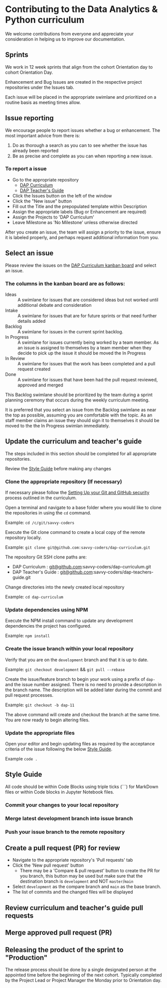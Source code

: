 # Contributing to the Data Analytics & Python curriculum

We welcome contributions from everyone and appreciate your consideration in helping us to improve our documentation.  

## Sprints

We work in 12 week sprints that align from the cohort Orientation day to cohort Orientation Day.

Enhancement and Bug Issues are created in the respective project repositories under the Issues tab.

Each issue will be placed in the appropriate swimlane and prioritized on a routine basis as meeting times allow.

## Issue reporting

We encourage people to report issues whether a bug or enhancement. The most important advice from there is:

1. Do as thorough a search as you can to see whether the issue has already been reported
1. Be as precise and complete as you can when reporting a new issue.

### To report a issue

- Go to the appropriate repository
  - [DAP Curriculum](https://github.com/savvy-coders/dap-curriculum)
  - [DAP Teacher's Guide](https://github.com/savvy-coders/dap-teachers-guide)
- Click the Issues button on the left of the window
- Click the "New issue" button
- Fill out the Title and the prepopulated template within Description
- Assign the appropriate labels (Bug or Enhancement are required)
- Assign the Projects to 'DAP Curriculum'
- Leave Milestone as 'No Milestone' unless otherwise directed

After you create an issue, the team will assign a priority to the issue, ensure it is labeled properly, and perhaps request additional information from you.

## Select an issue

Please review the issues on the [DAP Curriculum kanban board](https://github.com/orgs/savvy-coders/projects/3) and select an issue.

### The columns in the kanban board are as follows:
<dl>
  <dt>Ideas</dt>
  <dd>A swimlane for issues that are considered ideas but not worked until additional debate and consideration</dd>
  <dt>Intake</dt>
  <dd>A swimlane for issues that are for future sprints or that need further details added</dd>
  <dt>Backlog</dt>
  <dd>A swimlane for issues in the current sprint backlog.</dd>
  <dt>In Progress</dt>
  <dd>A swimlane for issues currently being worked by a team member.  As an issue is assigned to themselves by a team member when they decide to pick up the issue it should be moved the In Progress</dd>
  <dt>In Review</dt>
  <dd>A swimlane for issues that the work has been completed and a pull request created</dd>
  <dt>Done</dt>
  <dd>A swimlane for issues that have been had the pull request reviewed, approved and merged</dd>
</dl>

This Backlog swimlane should be prioritized by the team during a sprint planning ceremony that occurs during the weekly curriculum meeting.

It is preferred that you select an issue from the Backlog swimlane as near the top as possible, assuming you are comfortable with the topic.  As an staff member claims an issue they should sign it to themselves it should be moved to the the In Progress swimlan immediately.

## Update the curriculum and teacher's guide

The steps included in this section should be completed for all appropriate repositories.

Review the [Style Guide](#style-guide) before making any changes

### Clone the appropriate repository (If necessary)

If necessary please follow the [Setting Up your Git and GitHub security](Section00/0.1.1-GitHub_SSH_Key.md) process outlined in the curriculum.

Open a terminal and navigate to a base folder where you would like to clone the repositories in using the `cd` command.

Example: `cd /c/git/savvy-coders`

Execute the Git clone command to create a local copy of the remote repository locally.

Example: `git clone git@github.com:savvy-coders/dap-curriculum.git`

The repository Git SSH clone paths are:
  - DAP Curriculum : git@github.com:savvy-coders/dap-curriculum.git
  - DAP Teacher's Guide : git@github.com:savvy-coders/dap-teachers-guide.git
  
Change directories into the newly created local repository

Example: `cd dap-curriculum`

### Update dependencies using NPM

Execute the NPM install command to update any development dependencies the project has configured.

Example: `npm install`

### Create the issue branch within your local repository

Verify that you are on the `development` branch and that it is up to date.

Example: `git checkout development` && `git pull --rebase`

Create the issue/feature branch to begin your work using a prefix of `dap-` and the issue number assigned.  There is no need to provide a description in the branch name.   The description will be added later during the commit and pull request processes.

Example: `git checkout -b dap-11`

The above command will create and checkout the branch at the same time.   You are now ready to begin altering files.

### Update the appropriate files

Open your editor and begin updating files as required by the acceptance criteria of the issue following the below [Style Guide](#style-guide).

Example `code .`

## Style Guide

All code should be within Code Blocks using triple ticks (```) for MarkDown files or within Code blocks in Jupyter Notebook files.

### Commit your changes to your local repository




### Merge latest development branch into issue branch


### Push your issue branch to the remote repository


## Create a pull request (PR) for review

- Navigate to the appropriate repository's 'Pull requests' tab
- Click the 'New pull request' button
  - There may be a 'Compare & pull request' button to create the PR for you branch, this button may be used but make sure that the destination branch is `development` and NOT `master`/`main`
- Select `development` as the compare branch and `main` as the base branch.
- The list of commits and the changed files will be displayed

## Review curriculum and teacher's guide pull requests

## Merge approved pull request (PR)

## Releasing the product of the sprint to "Production"

The release process should be done by a single designated person at the appointed time before the beginning of the next cohort.   Typically completed by the Project Lead or Project Manager the Monday prior to Orientation day.
